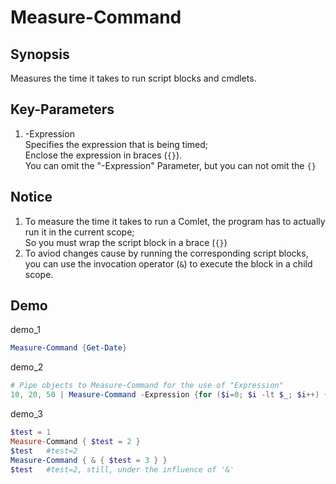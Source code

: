 # Measure-Command

## Synopsis
Measures the time it takes to run script blocks and cmdlets.  

## Key-Parameters
1. -Expression  
   Specifies the expression that is being timed;  
   Enclose the expression in braces (`{}`).  
   You can omit the "-Expression" Parameter, but you can not omit the  `{}`     


## Notice
1. To measure the time it takes to run a Comlet, the program has to actually run it in the current scope;  
   So you must wrap the script block in a brace (`{}`)  
2. To aviod changes cause by running the corresponding script blocks, you can use the invocation operator (`&`) to execute the block in a child scope.   


## Demo
demo_1
```PowerShell
Measure-Command {Get-Date}
```
demo_2
```PowerShell
# Pipe objects to Measure-Command for the use of "Expression"  
10, 20, 50 | Measure-Command -Expression {for ($i=0; $i -lt $_; $i++) {$i}}
```
demo_3
```PowerShell
$test = 1
Measure-Command { $test = 2 }
$test   #test=2
Measure-Command { & { $test = 3 } }
$test   #test=2, still, under the influence of '&'
```